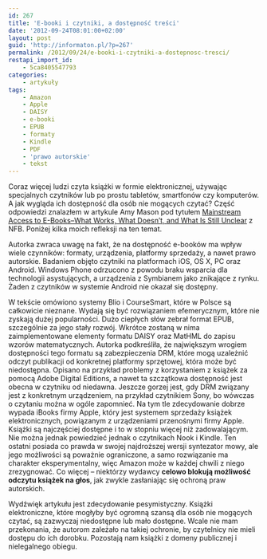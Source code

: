 ```yaml
---
id: 267
title: 'E-booki i czytniki, a dostępność treści'
date: '2012-09-24T08:01:00+02:00'
layout: post
guid: 'http://informaton.pl/?p=267'
permalink: /2012/09/24/e-booki-i-czytniki-a-dostepnosc-tresci/
restapi_import_id:
    - 5ca8405547793
categories:
    - artykuły
tags:
    - Amazon
    - Apple
    - DAISY
    - e-booki
    - EPUB
    - formaty
    - Kindle
    - PDF
    - 'prawo autorskie'
    - tekst
---
```


Coraz więcej ludzi czyta książki w formie elektronicznej, używając specjalnych czytników lub po prostu tabletów, smartfonów czy komputerów. A jak wygląda ich dostępność dla osób nie mogących czytać? Część odpowiedzi znalazłem w artykule Amy Mason pod tytułem [Mainstream Access to E-Books–What Works, What Doesn’t, and What Is Still Unclear](http://www.nfb.org/images/nfb/Publications/bm/bm12/bm1201/bm120105.htm) z NFB. Poniżej kilka moich refleksji na ten temat.

Autorka zwraca uwagę na fakt, że na dostępność e-booków ma wpływ wiele czynników: formaty, urządzenia, platformy sprzedaży, a nawet prawo autorskie. Badaniem objęto czytniki na platformach iOS, OS X, PC oraz Android. Windows Phone odrzucono z powodu braku wsparcia dla technologii asystujących, a urządzenia z Symbianem jako znikające z rynku. Żaden z czytników w systemie Android nie okazał się dostępny.

W tekście omówiono systemy Blio i CourseSmart, które w Polsce są całkowicie nieznane. Wydają się być rozwiązaniem efemerycznym, które nie zyskają dużej popularności. Dużo ciepłych słów zebrał format EPUB, szczególnie za jego stały rozwój. Wkrótce zostaną w nima zaimplementowane elementy formatu DAISY oraz MatHML do zapisu wzorów matematycznych. Autorka podkreśliła, że największym wrogiem dostępności tego formatu są zabezpieczenia DRM, które mogą uzależnić odczyt publikacji od konkretnej platformy sprzętowej, która może być niedostępna. Opisano na przykład problemy z korzystaniem z książek za pomocą Adobe Digital Editions, a nawet ta szczątkowa dostępność jest obecna w czytniku od niedawna. Jeszcze gorzej jest, gdy DRM związany jest z konkretnym urządzeniem, na przykład czytnikiem Sony, bo wówczas o czytaniu można w ogóle zapomnieć. Na tym tle zdecydowanie dobrze wypada iBooks firmy Apple, który jest systemem sprzedaży książek elektronicznych, powiązanym z urządzeniami przenośnymi firmy Apple. Książki są najczęściej dostępne i to w stopniu więcej niż zadowalającym. Nie można jednak powiedzieć jednak o czytnikach Nook i Kindle. Ten ostatni posiada co prawda w swojej najdroższej wersji syntezator mowy, ale jego możliwości są poważnie ograniczone, a samo rozwiązanie ma charakter eksperymentalny, więc Amazon może w każdej chwili z niego zrezygnować. Co więcej – niektórzy wydawcy **celowo blokują możliwość odczytu książek na głos**, jak zwykle zasłaniając się ochroną praw autorskich.

Wydźwięk artykułu jest zdecydowanie pesymistyczny. Książki elektroniczne, które mogłyby być ogromną szansą dla osób nie mogących czytać, są zazwyczaj niedostępne lub mało dostępne. Wcale nie mam przekonania, że autorom zależało na takiej ochronie, by czytelnicy nie mieli dostępu do ich dorobku. Pozostają nam książki z domeny publicznej i nielegalnego obiegu.